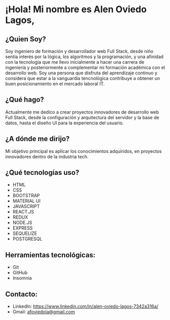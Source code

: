 # ¡Hola! Mi nombre es Alen Oviedo Lagos,


## ¿Quien Soy?

Soy ingeniero de formación y desarrollador web Full Stack, desde niño sentía interés por la lógica, los algoritmos y la programación, y una afinidad con la tecnología que me llevo inicialmente a hacer una carrera de ingeniería y posteriormente a complementar mi formación académica con el desarrollo web. Soy una persona que disfruta del aprendizaje continuo y considera que estar a la vanguardia tencnológica contribuye a obtener un buen posicionamiento en el mercado laboral IT.

## ¿Qué hago?

Actualmente me dedico a crear proyectos innovadores de desarrollo web Full Stack, desde la configuración y arquitectura del servidor y la base de datos, hasta el diseño UI para la experiencia del usuario.

## ¿A dónde me dirijo? 

Mi objetivo principal es aplicar los conocimientos adquiridos, en proyectos innovadores dentro de la industria tech. 

## ¿Qué tecnologías uso?

- ⁠HTML
- CSS
- ⁠BOOTSTRAP
- MATERIAL UI
- ⁠JAVASCRIPT
- ⁠REACT.JS
- ⁠REDUX
- NODE.JS
- ⁠EXPRESS
- ⁠SEQUELIZE
- POSTGRESQL

## Herramientas tecnológicas:
 
  - Git
  - GitHub
  - Insomnia

## Contacto:

- LinkedIn: https://www.linkedin.com/in/alen-oviedo-lagos-7342a316a/
- Gmail: afoviedola@gmail.com
